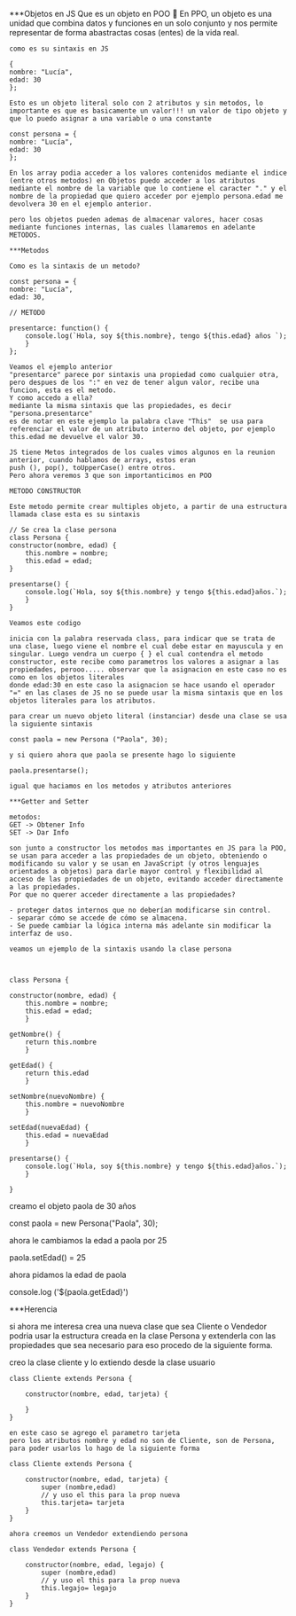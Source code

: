 ***Objetos en JS
    Que es un objeto en POO
    🧠 En PPO, un objeto es una unidad que combina datos y funciones en un solo conjunto  y nos permite representar de forma abastractas cosas (entes) de la vida real.

    como es su sintaxis en JS

    {
    nombre: "Lucía",
    edad: 30
    };

    Esto es un objeto literal solo con 2 atributos y sin metodos, lo importante es que es basicamente un valor!!! un valor de tipo objeto y que lo puedo asignar a una variable o una constante

    const persona = {
    nombre: "Lucía",
    edad: 30
    };

    En los array podia acceder a los valores contenidos mediante el indice (entre otros metodos) en Objetos puedo acceder a los atributos mediante el nombre de la variable que lo contiene el caracter "." y el nombre de la propiedad que quiero acceder por ejemplo persona.edad me devolvera 30 en el ejemplo anterior.

    pero los objetos pueden ademas de almacenar valores, hacer cosas mediante funciones internas, las cuales llamaremos en adelante METODOS.

    ***Metodos

    Como es la sintaxis de un metodo?

    const persona = {
    nombre: "Lucía",
    edad: 30,
    
    // METODO
    
    presentarce: function() {
        console.log(`Hola, soy ${this.nombre}, tengo ${this.edad} años `);
        }
    };

    Veamos el ejemplo anterior
    "presentarce" parece por sintaxis una propiedad como cualquier otra, pero despues de los ":" en vez de tener algun valor, recibe una funcion, esta es el metodo.
    Y como accedo a ella? 
    mediante la misma sintaxis que las propiedades, es decir  "persona.presentarce"
    es de notar en este ejemplo la palabra clave "This"  se usa para referenciar el valor de un atributo interno del objeto, por ejemplo this.edad me devuelve el valor 30.

    JS tiene Metos integrados de los cuales vimos algunos en la reunion anterior, cuando hablamos de arrays, estos eran
    push (), pop(), toUpperCase() entre otros. 
    Pero ahora veremos 3 que son importanticimos en POO

    METODO CONSTRUCTOR

    Este metodo permite crear multiples objeto, a partir de una estructura llamada clase esta es su sintaxis

    // Se crea la clase persona
    class Persona {
    constructor(nombre, edad) {
        this.nombre = nombre;
        this.edad = edad;
    }

    presentarse() {
        console.log(`Hola, soy ${this.nombre} y tengo ${this.edad}años.`);
        }
    }

    Veamos este codigo
    
    inicia con la palabra reservada class, para indicar que se trata de una clase, luego viene el nombre el cual debe estar en mayuscula y en singular. Luego vendra un cuerpo { } el cual contendra el metodo constructor, este recibe como parametros los valores a asignar a las propiedades, perooo..... observar que la asignacion en este caso no es como en los objetos literales
    donde edad:30 en este caso la asignacion se hace usando el operador "=" en las clases de JS no se puede usar la misma sintaxis que en los objetos literales para los atributos.

    para crear un nuevo objeto literal (instanciar) desde una clase se usa la siguiente sintaxis

    const paola = new Persona ("Paola", 30);

    y si quiero ahora que paola se presente hago lo siguiente 

    paola.presentarse(); 

    igual que haciamos en los metodos y atributos anteriores 

    ***Getter and Setter

    metodos:
    GET -> Obtener Info
    SET -> Dar Info

    son junto a constructor los metodos mas importantes en JS para la POO, se usan para acceder a las propiedades de un objeto, obteniendo o modificando su valor y se usan en JavaScript (y otros lenguajes orientados a objetos) para darle mayor control y flexibilidad al acceso de las propiedades de un objeto, evitando acceder directamente a las propiedades.
    Por que no querer acceder directamente a las propiedades?

    - proteger datos internos que no deberían modificarse sin control.
    - separar cómo se accede de cómo se almacena.
    - Se puede cambiar la lógica interna más adelante sin modificar la interfaz de uso.

    veamos un ejemplo de la sintaxis usando la clase persona



    class Persona {
    
    constructor(nombre, edad) {
        this.nombre = nombre;
        this.edad = edad;
        }

    getNombre() {
        return this.nombre
        }

    getEdad() {
        return this.edad
        }

    setNombre(nuevoNombre) {
        this.nombre = nuevoNombre
        }

    setEdad(nuevaEdad) {
        this.edad = nuevaEdad
        }

    presentarse() {
        console.log(`Hola, soy ${this.nombre} y tengo ${this.edad}años.`);
        }
    
    }

creamo el objeto paola de 30 años

const paola = new Persona("Paola", 30);

ahora le cambiamos la edad a paola por 25

paola.setEdad() = 25

ahora pidamos la edad de paola

console.log ('${paola.getEdad}')

***Herencia

si ahora me interesa crea una nueva clase que sea Cliente o Vendedor podria usar la estructura creada en la clase Persona y extenderla con las propiedades que sea necesario para eso procedo de la siguiente forma.



creo la clase cliente y lo extiendo desde la clase usuario

    class Cliente extends Persona {
            
        constructor(nombre, edad, tarjeta) {
            
        }
    }

    en este caso se agrego el parametro tarjeta
    pero los atributos nombre y edad no son de Cliente, son de Persona, para poder usarlos lo hago de la siguiente forma

    class Cliente extends Persona {
            
        constructor(nombre, edad, tarjeta) {
            super (nombre,edad)
            // y uso el this para la prop nueva
            this.tarjeta= tarjeta    
        }
    }

    ahora creemos un Vendedor extendiendo persona

    class Vendedor extends Persona {
            
        constructor(nombre, edad, legajo) {
            super (nombre,edad)
            // y uso el this para la prop nueva
            this.legajo= legajo    
        }
    }